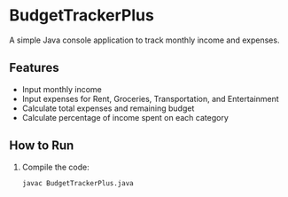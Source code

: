 # BudgetTrackerPlus

A simple Java console application to track monthly income and expenses.

## Features
- Input monthly income
- Input expenses for Rent, Groceries, Transportation, and Entertainment
- Calculate total expenses and remaining budget
- Calculate percentage of income spent on each category

## How to Run
1. Compile the code:
   ```bash
   javac BudgetTrackerPlus.java